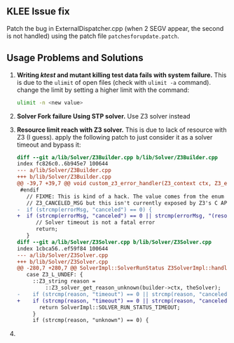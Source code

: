 ## KLEE Issue fix
Patch the bug in ExternalDispatcher.cpp (when 2 SEGV appear, the second is not handled) using the patch file `patchesforupdate.patch`.

## Usage Problems and Solutions
1. __Writing *ktest* and mutant killing test data fails with system failure.__
    This is due to the `ulimit` of open files (check with `ulimit -a` command). change the limit by setting a higher limit with the command:
    ```bash
    ulimit -n <new value>
    ```
2. __Solver Fork failure Using STP solver.__
    Use Z3 solver instead
3. __Resource limit reach with Z3 solver.__
    This is due to lack of resource with Z3 (I guess). apply the following patch to just consider it as a solver timeout and bypass it:
    ```diff
    diff --git a/lib/Solver/Z3Builder.cpp b/lib/Solver/Z3Builder.cpp
    index fc826c0..6b945e7 100644
    --- a/lib/Solver/Z3Builder.cpp
    +++ b/lib/Solver/Z3Builder.cpp
    @@ -39,7 +39,7 @@ void custom_z3_error_handler(Z3_context ctx, Z3_error_code ec) {
     #endif
       // FIXME: This is kind of a hack. The value comes from the enum
       // Z3_CANCELED_MSG but this isn't currently exposed by Z3's C API
    -  if (strcmp(errorMsg, "canceled") == 0) {
    +  if (strcmp(errorMsg, "canceled") == 0 || strcmp(errorMsg, "(resource limits reached)") == 0) {
          // Solver timeout is not a fatal error
          return;
       }
    diff --git a/lib/Solver/Z3Solver.cpp b/lib/Solver/Z3Solver.cpp
    index 1cbca56..ef59f84 100644
    --- a/lib/Solver/Z3Solver.cpp
    +++ b/lib/Solver/Z3Solver.cpp
    @@ -280,7 +280,7 @@ SolverImpl::SolverRunStatus Z3SolverImpl::handleSolverResponse(
       case Z3_L_UNDEF: {
         ::Z3_string reason =
             ::Z3_solver_get_reason_unknown(builder->ctx, theSolver);
    -    if (strcmp(reason, "timeout") == 0 || strcmp(reason, "canceled") == 0) {
    +    if (strcmp(reason, "timeout") == 0 || strcmp(reason, "canceled") == 0 || strcmp(reason, "(resource limits reached)") == 0) {
           return SolverImpl::SOLVER_RUN_STATUS_TIMEOUT;
         }
         if (strcmp(reason, "unknown") == 0) {
    ```

4. 